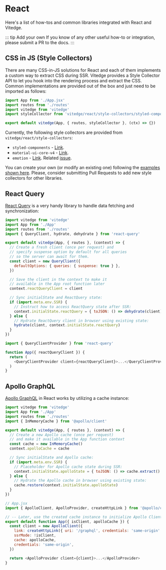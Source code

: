 # React

Here's a list of how-tos and common libraries integrated with React and Vitedge.

::: tip Add your own
If you know of any other useful how-to or integration, please submit a PR to the docs.
:::

## CSS in JS (Style Collectors)

There are many CSS-in-JS solutions for React and each of them implements a custom way to extract CSS during SSR. Vitedge provides a Style Collector API to let you hook into the rendering process and extract the CSS. Common implementations are provided out of the box and just need to be imported as follows:

```js
import App from './App.jsx'
import routes from './routes'
import vitedge from 'vitedge'
import styleCollector from 'vitedge/react/style-collectors/styled-components.js'

export default vitedge(App, { routes, styleCollector }, (ctx) => {})
```

Currently, the following style collectors are provided from `vitedge/react/style-collectors`:

- `styled-components` - [Link](https://styled-components.com/).
- `material-ui-core-v4` - [Link](https://material-ui.com/).
- `emotion` - [Link](https://emotion.sh/). Related [issue](https://github.com/emotion-js/emotion/issues/2446).

You can create your own (or modify an existing one) following the [examples shown here](https://github.com/frandiox/vite-ssr/blob/master/src/react/style-collectors). Please, consider submitting Pull Requests to add new style collectors for other libraries.

## React Query

[React Query](https://react-query.tanstack.com/) is a very handy library to handle data fetching and synchronization:

```js
import vitedge from 'vitedge'
import App from './App'
import routes from './routes'
import { QueryClient, hydrate, dehydrate } from 'react-query'

export default vitedge(App, { routes }, (context) => {
  // Create a fresh client (once per request) and
  // specify suspense option by default for all queries
  // so the server can await for them.
  const client = new QueryClient({
    defaultOptions: { queries: { suspense: true } },
  })

  // Save the client in the context to make it
  // available in the App root function later
  context.reactQueryClient = client

  // Sync initialState and ReactQuery state:
  if (import.meta.env.SSR) {
    // Instruct how to access ReactQuery state after SSR:
    context.initialState.reactQuery = { toJSON: () => dehydrate(client) }
  } else {
    // Hydrate ReactQuery client in browser using existing state:
    hydrate(client, context.initialState.reactQuery)
  }
})

```

```js
import { QueryClientProvider } from 'react-query'

function App({ reactQueryClient }) {
  return (
    <QueryClientProvider client={reactQueryClient}>...</QueryClientProvider>
  )
}
```

## Apollo GraphQL

[Apollo GraphQL](https://www.apollographql.com/docs/react/) in React works by utilizing a cache instance:

```js
import vitedge from 'vitedge'
import App from './App'
import routes from './routes'
import { InMemoryCache } from '@apollo/client'

export default vitedge(App, { routes }, (context) => {
  // Create a new Apollo cache (once per request)
  // and make it available in the App function context
  const cache = new InMemoryCache()
  context.apolloCache = cache

  // Sync initialState and Apollo cache:
  if (import.meta.env.SSR) {
    // Placeholder for Apollo cache state during SSR:
    context.initialState.apolloState = { toJSON: () => cache.extract() }
  } else {
    // Hydrate the Apollo cache in browser using existing state:
    cache.restore(context.initialState.apolloState)
  }
})
```

```js
// App.jsx
import { ApolloClient, ApolloProvider, createHttpLink } from '@apollo/client'

// -- Later, use the created cache instance to initialize Apollo Client.
export default function App({ isClient, apolloCache }) {
  const client = new ApolloClient({
    link: createHttpLink({ uri: '/graphql', credentials: 'same-origin' }),
    ssrMode: !isClient,
    cache: apolloCache,
    credentials: 'same-origin',
  })

  return <ApolloProvider client={client}>...</ApolloProvider>
}
```
